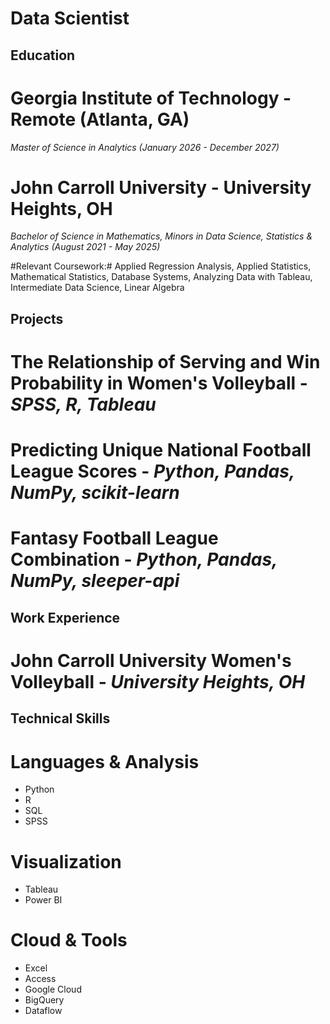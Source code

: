 # Data Scientist

## Education

# Georgia Institute of Technology - Remote (Atlanta, GA)
_Master of Science in Analytics (January 2026 - December 2027)_

# John Carroll University - University Heights, OH
_Bachelor of Science in Mathematics, Minors in Data Science, Statistics & Analytics (August 2021 - May 2025)_

#Relevant Coursework:# Applied Regression Analysis, Applied Statistics, Mathematical Statistics, Database Systems, Analyzing Data with Tableau, Intermediate Data Science, Linear Algebra

## Projects

# The Relationship of Serving and Win Probability in Women's Volleyball - _SPSS, R, Tableau_

# Predicting Unique National Football League Scores - _Python, Pandas, NumPy, scikit-learn_

# Fantasy Football League Combination - _Python, Pandas, NumPy, sleeper-api_

## Work Experience
# John Carroll University Women's Volleyball - _University Heights, OH_

## Technical Skills

# Languages & Analysis
- Python
- R
- SQL
- SPSS

# Visualization
- Tableau
- Power BI

# Cloud & Tools
- Excel
- Access
- Google Cloud
- BigQuery
- Dataflow
